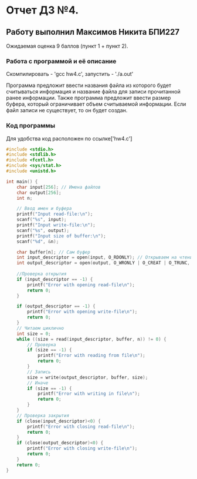 # Отчет ДЗ №4.
## Работу выполнил Максимов Никита БПИ227
Ожидаемая оценка 9 баллов (пункт 1 + пункт 2).
### Работа с программой и её описание 
Скомпилировать - 'gcc hw4.c', запустить - './a.out'

Программа предложит ввести названия файла из которого будет считываться информация и название файла для записи прочитанной ранее информации. Также программа предложит ввести размер буфера, который ограничивает объем считываемой информации. Если файл записи не существует, то он будет создан.
### Код программы

Для удобства код расположен по ссылке['hw4.c'] 

```c
#include <stdio.h>
#include <stdlib.h>
#include <fcntl.h>
#include <sys/stat.h>
#include <unistd.h>

int main() {
    char input[256]; // Имена файлов
    char output[256];
    int n;

    // Ввод имен и буфера
    printf("Input read-file:\n");
    scanf("%s", input); 
    printf("Input write-file:\n");
    scanf("%s", output);
    printf("Input size of buffer:\n");
    scanf("%d", &n);

    char buffer[n]; // Сам буфер
    int input_descriptor = open(input, O_RDONLY); // Открываем на чтение
    int output_descriptor = open(output, O_WRONLY | O_CREAT | O_TRUNC, 0666); // Открываем для записи/создаем или перезаписываем
    
    //Проверка открытия
    if (input_descriptor == -1) {
        printf("Error with opening read-file\n");
        return 0;
    }

    if (output_descriptor == -1) {
        printf("Error with opening write-file\n");
        return 0;
    }
    // Читаем циклично
    int size = 0;
    while ((size = read(input_descriptor, buffer, n)) != 0) {
        // Проверка
        if (size == -1) {
            printf("Error with reading from file\n");
            return 0;
        }
        // Запись
        size = write(output_descriptor, buffer, size);
        // Иначе
        if (size == -1) {
            printf("Error with writing in file\n");
            return 0;
        }
    }
    // Проверка закрытия
    if (close(input_descriptor)<0) {
        printf("Error with closing read-file\n");
        return 0;
    }
    if (close(output_descriptor)<0) {
        printf("Error with closing write-file\n");
        return 0;
    }
    return 0;
}
```
